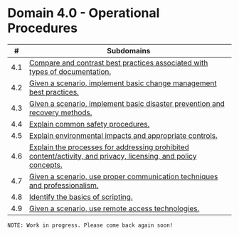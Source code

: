 # Domain 4.0 - Operational Procedures

| # | Subdomains   | 
|---|---|
|4.1 | [Compare and contrast best practices associated with types of documentation.](https://github.com/erich-tech/A_Plus/tree/main/Core_2-Domain_4#readme) |
|4.2 | [Given a scenario, implement basic change management best practices.](https://github.com/erich-tech/A_Plus/tree/main/Core_2-Domain_4#readme) |
|4.3 | [Given a scenario, implement basic disaster prevention and recovery methods.](https://github.com/erich-tech/A_Plus/tree/main/Core_2-Domain_4#readme) |
|4.4 | [Explain common safety procedures.](https://github.com/erich-tech/A_Plus/tree/main/Core_2-Domain_4#readme) |
|4.5 | [Explain environmental impacts and appropriate controls.](https://github.com/erich-tech/A_Plus/tree/main/Core_2-Domain_4#readme) |
|4.6 | [Explain the processes for addressing prohibited content/activity, and privacy, licensing, and policy concepts.](https://github.com/erich-tech/A_Plus/tree/main/Core_2-Domain_4#readme) |
|4.7 | [Given a scenario, use proper communication techniques and professionalism.](https://github.com/erich-tech/A_Plus/tree/main/Core_2-Domain_4#readme) |
|4.8 | [Identify the basics of scripting.](https://github.com/erich-tech/A_Plus/tree/main/Core_2-Domain_4#readme) |
|4.9 | [Given a scenario, use remote access technologies.](https://github.com/erich-tech/A_Plus/tree/main/Core_2-Domain_4#readme) |

```
NOTE: Work in progress. Please come back again soon! 
```

